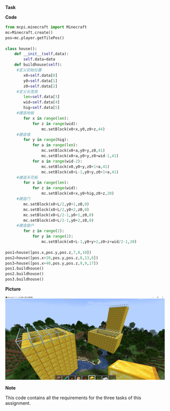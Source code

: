 **Task**

**Code**

```python
from mcpi.minecraft import Minecraft
mc=Minecraft.create()
pos=mc.player.getTilePos()

class house():
    def __init__(self,data):
        self.data=data
    def buildhouse(self):
     #定义初始位置
        x0=self.data[0]
        y0=self.data[1]
        z0=self.data[2]   
     #定义长宽高
        len=self.data[3]    
        wid=self.data[4]    
        hig=self.data[5]    
     #建造地板
        for x in range(len):
            for z in range(wid):
                mc.setBlock(x0+x,y0,z0+z,44)
     #建造墙
        for y in range(hig):
            for a in range(len):
                mc.setBlock(x0+a,y0+y,z0,41)
                mc.setBlock(x0+a,y0+y,z0+wid-1,41)
            for a in range(wid-2):
                mc.setBlock(x0,y0+y,z0+1+a,41)
                mc.setBlock(x0+L-1,y0+y,z0+1+a,41)
     #建造天花板
        for x in range(len):
            for z in range(wid):
                mc.setBlock(x0+x,y0+hig,z0+z,20)
     #建造门
        mc.setBlock(x0+L/2,y0+1,z0,0)
        mc.setBlock(x0+L/2,y0+2,z0,0)
        mc.setBlock(x0+L/2-1,y0+1,z0,0)
        mc.setBlock(x0+L/2-1,y0+2,z0,0)
     #建造窗户
        for z in range(2):
            for y in range(2):
                mc.setBlock(x0+L-1,y0+y+2,z0+z+wid/2-1,20)

pos1=house([pos.x,pos.y,pos.z,7,8,10])
pos2=house([pos.x+20,pos.y,pos.z,8,13,6])
pos3=house([pos.x+40,pos.y,pos.z,9,9,17])
pos1.buildhouse()
pos2.buildhouse()
pos3.buildhouse()
```

**Picture**

![three-house](https://github.com/ophwsjtu18/ohw21f/blob/f91cb8a7cc3a658833725cddcfe3fc87e7ea2fee/yzx/11.17/three-house.png)

**Note**

This code contains all the requirements for the three tasks of this assignment.
        

        

